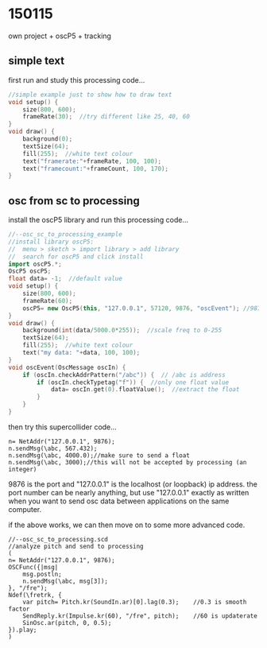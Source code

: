150115
======

own project + oscP5 + tracking


simple text
--
first run and study this processing code...

```cpp
//simple example just to show how to draw text
void setup() {
    size(800, 600);
    frameRate(30);  //try different like 25, 40, 60
}
void draw() {
    background(0);
    textSize(64);
    fill(255);  //white text colour
    text("framerate:"+frameRate, 100, 100);
    text("framecount:"+frameCount, 100, 170);
}
```

osc from sc to processing
--
install the oscP5 library and run this processing code...
```cpp
//--osc_sc_to_processing_example
//install library oscP5:
//  menu > sketch > import library > add library
//  search for oscP5 and click install
import oscP5.*;
OscP5 oscP5;
float data= -1;  //default value
void setup() {
    size(800, 600);
    frameRate(60);
    oscP5= new OscP5(this, "127.0.0.1", 57120, 9876, "oscEvent"); //9876 is incoming port
}
void draw() {
    background(int(data/5000.0*255));  //scale freq to 0-255
    textSize(64);
    fill(255);  //white text colour
    text("my data: "+data, 100, 100);
}
void oscEvent(OscMessage oscIn) {
    if (oscIn.checkAddrPattern("/abc")) {  // /abc is address
        if (oscIn.checkTypetag("f")) {  //only one float value
            data= oscIn.get(0).floatValue();  //extract the float
        }
    }
}
```

then try this supercollider code...
```
n= NetAddr("127.0.0.1", 9876);
n.sendMsg(\abc, 567.432);
n.sendMsg(\abc, 4000.0);//make sure to send a float
n.sendMsg(\abc, 3000);//this will not be accepted by processing (an integer)
```

9876 is the port and "127.0.0.1" is the localhost (or loopback) ip address. the port number can be nearly anything, but use "127.0.0.1" exactly as written when you want to send osc data between applications on the same computer.

if the above works, we can then move on to some more advanced code.

```
//--osc_sc_to_processing.scd
//analyze pitch and send to processing
(
n= NetAddr("127.0.0.1", 9876);
OSCFunc({|msg|
    msg.postln;
    n.sendMsg(\abc, msg[3]);
}, "/fre");
Ndef(\fretrk, {
    var pitch= Pitch.kr(SoundIn.ar)[0].lag(0.3);    //0.3 is smooth factor
    SendReply.kr(Impulse.kr(60), "/fre", pitch);    //60 is updaterate
    SinOsc.ar(pitch, 0, 0.5);
}).play;
)
```
